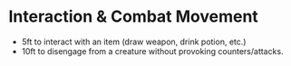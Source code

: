 # Interaction & Combat Movement

- 5ft to interact with an item (draw weapon, drink potion, etc.)
- 10ft to disengage from a creature without provoking counters/attacks.
